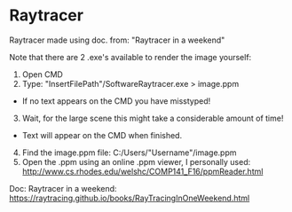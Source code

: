 # Raytracer
Raytracer made using doc. from: "Raytracer in a weekend"


Note that there are 2 .exe's available to render the image yourself:
1. Open CMD
2. Type: "InsertFilePath"/SoftwareRaytracer.exe > image.ppm
  - If no text appears on the CMD you have misstyped!
3. Wait, for the large scene this might take a considerable amount of time!
  - Text will appear on the CMD when finished.
4. Find the image.ppm file: C:/Users/"Username"/image.ppm
4. Open the .ppm using an online .ppm viewer, I personally used: http://www.cs.rhodes.edu/welshc/COMP141_F16/ppmReader.html


Doc:
Raytracer in a weekend: https://raytracing.github.io/books/RayTracingInOneWeekend.html
